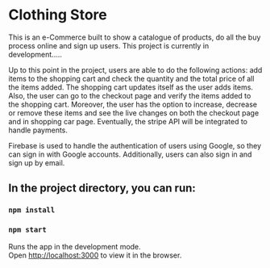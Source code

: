 # Clothing Store

This is an e-Commerce built to show a catalogue of products, do all the buy process online and sign up users.
This project is currently in development.....
 
Up to this point in the project, users are able to do the following actions: add items to the shopping cart and check the quantity and the total price of all the items added. The shopping cart updates itself as the user adds items. Also, the user can go to the checkout page and verify the items added to the shopping cart. Moreover, the user has the option to increase, decrease or remove these items and see the live changes on both the checkout page and in shopping car page. Eventually, the stripe API will be integrated to handle payments. 
 
Firebase is used to handle the authentication of users using Google, so they can sign in with Google accounts. Additionally, users can also sign in and sign up by email.


## In the project directory, you can run:
### `npm install`
### `npm start`

Runs the app in the development mode.\
Open [http://localhost:3000](http://localhost:3000) to view it in the browser.



